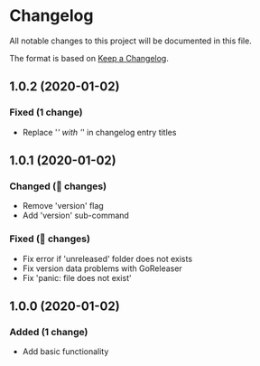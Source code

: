 # Changelog

All notable changes to this project will be documented in this file.

The format is based on [Keep a Changelog](http://keepachangelog.com/en/1.0.0/).


## 1.0.2 (2020-01-02)

### Fixed (1 change)
- Replace '_' with '_' in changelog entry titles


## 1.0.1 (2020-01-02)

### Changed ( changes)
- Remove 'version' flag
- Add 'version' sub-command

### Fixed ( changes)
- Fix error if 'unreleased' folder does not exists
- Fix version data problems with GoReleaser
- Fix 'panic: file does not exist'


## 1.0.0 (2020-01-02)

### Added (1 change)
- Add basic functionality

